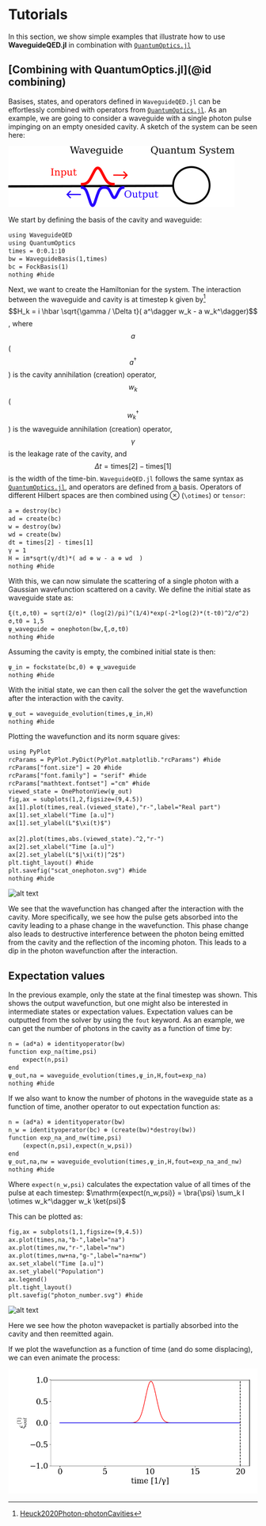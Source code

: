 # Tutorials
In this section, we show simple examples that illustrate how to use **WaveguideQED.jl** in combination with [`QuantumOptics.jl`](https://qojulia.org/)

## [Combining with QuantumOptics.jl](@id combining)

Basises, states, and operators defined in `WaveguideQED.jl` can be effortlessly combined with operators from [`QuantumOptics.jl`](https://qojulia.org/). As an example, we are going to consider a waveguide with a single photon pulse impinging on an empty onesided cavity. A sketch of the system can be seen here:

![alt text](./illustrations/inputoutput_onewaveguide.png)

We start by defining the basis of the cavity and waveguide:

```@example tutorial
using WaveguideQED
using QuantumOptics
times = 0:0.1:10
bw = WaveguideBasis(1,times)
bc = FockBasis(1)
nothing #hide
```

Next, we want to create the Hamiltonian for the system. The interaction between the waveguide and cavity is at timestep k given by[^1] $$H_k = i \hbar \sqrt{\gamma / \Delta t}( a^\dagger w_k - a w_k^\dagger)$$, where $$a$$ ($$a^\dagger$$) is the cavity annihilation (creation) operator, $$w_k$$($$w_k^\dagger$$) is the waveguide annihilation (creation) operator, $$\gamma$$ is the leakage rate of the cavity, and $$\Delta t = \mathrm{times[2]}-\mathrm{times[1]}$$ is the width of the time-bin. `WaveguideQED.jl` follows the same syntax as [`QuantumOptics.jl`](https://qojulia.org/), and operators are defined from a basis. Operators of different Hilbert spaces are then combined using ⊗ (`\otimes`) or `tensor`:

```@example tutorial
a = destroy(bc)
ad = create(bc)
w = destroy(bw)
wd = create(bw)
dt = times[2] - times[1]
γ = 1
H = im*sqrt(γ/dt)*( ad ⊗ w - a ⊗ wd  )
nothing #hide
```

With this, we can now simulate the scattering of a single photon with a Gaussian wavefunction scattered on a cavity. We define the initial state as waveguide state as:

```@example tutorial
ξ(t,σ,t0) = sqrt(2/σ)* (log(2)/pi)^(1/4)*exp(-2*log(2)*(t-t0)^2/σ^2)
σ,t0 = 1,5
ψ_waveguide = onephoton(bw,ξ,σ,t0)
nothing #hide
```

Assuming the cavity is empty, the combined initial state is then:

```@example tutorial
ψ_in = fockstate(bc,0) ⊗ ψ_waveguide
nothing #hide
```

With the initial state, we can then call the solver the get the wavefunction after the interaction with the cavity.

```@example tutorial
ψ_out = waveguide_evolution(times,ψ_in,H)
nothing #hide
```

Plotting the wavefunction and its norm square gives:

```@example tutorial
using PyPlot
rcParams = PyPlot.PyDict(PyPlot.matplotlib."rcParams") #hide
rcParams["font.size"] = 20 #hide
rcParams["font.family"] = "serif" #hide
rcParams["mathtext.fontset"] ="cm" #hide
viewed_state = OnePhotonView(ψ_out)
fig,ax = subplots(1,2,figsize=(9,4.5))
ax[1].plot(times,real.(viewed_state),"r-",label="Real part")
ax[1].set_xlabel("Time [a.u]")
ax[1].set_ylabel(L"$\xi(t)$")

ax[2].plot(times,abs.(viewed_state).^2,"r-")
ax[2].set_xlabel("Time [a.u]")
ax[2].set_ylabel(L"$|\xi(t)|^2$")
plt.tight_layout() #hide
plt.savefig("scat_onephoton.svg") #hide
nothing #hide
```
![alt text](scat_onephoton.svg)

We see that the wavefunction has changed after the interaction with the cavity. More specifically, we see how the pulse gets absorbed into the cavity leading to a phase change in the wavefunction. This phase change also leads to destructive interference between the photon being emitted from the cavity and the reflection of the incoming photon. This leads to a dip in the photon wavefunction after the interaction.

## Expectation values

In the previous example, only the state at the final timestep was shown. This shows the output wavefunction, but one might also be interested in intermediate states or expectation values. Expectation values can be outputted from the solver by using the `fout` keyword. As an example, we can get the number of photons in the cavity as a function of time by:

```@example tutorial
n = (ad*a) ⊗ identityoperator(bw)
function exp_na(time,psi)
    expect(n,psi)
end
ψ_out,na = waveguide_evolution(times,ψ_in,H,fout=exp_na)
nothing #hide
```

If we also want to know the number of photons in the waveguide state as a function of time, another operator to out expectation function as:

```@example tutorial
n = (ad*a) ⊗ identityoperator(bw)
n_w = identityoperator(bc) ⊗ (create(bw)*destroy(bw))
function exp_na_and_nw(time,psi)
    (expect(n,psi),expect(n_w,psi))
end
ψ_out,na,nw = waveguide_evolution(times,ψ_in,H,fout=exp_na_and_nw)
nothing #hide
```

Where `expect(n_w,psi)` calculates the expectation value of all times of the pulse at each timestep: $\mathrm{expect(n_w,psi)} = \bra{\psi} \sum_k  I \otimes w_k^\dagger w_k  \ket{psi}$

This can be plotted as:

```@example tutorial
fig,ax = subplots(1,1,figsize=(9,4.5))
ax.plot(times,na,"b-",label="na")
ax.plot(times,nw,"r-",label="nw")
ax.plot(times,nw+na,"g-",label="na+nw")
ax.set_xlabel("Time [a.u]")
ax.set_ylabel("Population")
ax.legend()
plt.tight_layout()
plt.savefig("photon_number.svg") #hide
```
![alt text](photon_number.svg)

Here we see how the photon wavepacket is partially absorbed into the cavity and then reemitted again.

If we plot the wavefunction as a function of time (and do some displacing), we can even animate the process:

![alt text](./animations/firstgif.gif)




[^1]: [Heuck2020Photon-photonCavities](@cite)